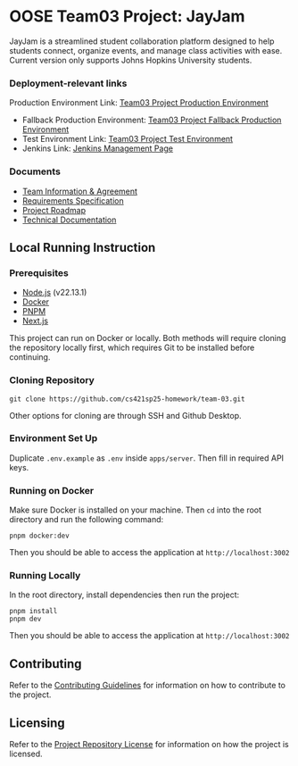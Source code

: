 # OOSE Team03 Project: JayJam
JayJam is a streamlined student collaboration platform designed to help students connect, organize events, and manage class activities with ease.
Current version only supports Johns Hopkins University students.

### Deployment-relevant links
Production Environment Link: [Team03 Project Production Environment](https://team03.crabdance.com)
- Fallback Production Environment: [Team03 Project Fallback Production Environment](https://team03.hopto.org/)
- Test Environment Link: [Team03 Project Test Environment](https://dev.team03.crabdance.com)
- Jenkins Link: [Jenkins Management Page](https://jenkins.team03.crabdance.com)

### Documents
- [Team Information & Agreement](./docs/team-agreement.md)
- [Requirements Specification](./docs/requirements-specification.md)
- [Project Roadmap](./docs/roadmap.md)
- [Technical Documentation](./docs/technical-documentation.md)

## Local Running Instruction

### **Prerequisites**
- [Node.js](https://nodejs.org/) (v22.13.1)
- [Docker](https://www.docker.com/get-started/)
- [PNPM](https://pnpm.io/installation)
- [Next.js](https://nextjs.org/)

This project can run on Docker or locally. Both methods will require cloning the repository locally first, which requires Git to be installed before continuing.

### Cloning Repository

```
git clone https://github.com/cs421sp25-homework/team-03.git
```

Other options for cloning are through SSH and Github Desktop.

### Environment Set Up

Duplicate `.env.example` as `.env` inside `apps/server`. Then fill in required API keys.

### Running on Docker

Make sure Docker is installed on your machine. Then `cd` into the root directory and run the following command:

```shell
pnpm docker:dev
```

Then you should be able to access the application at `http://localhost:3002`

### Running Locally

In the root directory, install dependencies then run the project:

```shell
pnpm install
pnpm dev
```

Then you should be able to access the application at `http://localhost:3002`

## Contributing

Refer to the [Contributing Guidelines](./CONTRIBUTING.md) for information on how to contribute to the project.

## Licensing

Refer to the [Project Repository License](./LICENSE.md) for information on how the project is licensed.
